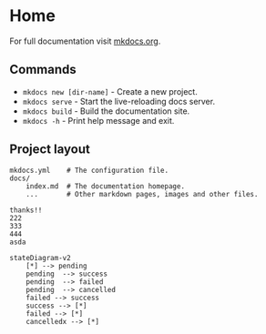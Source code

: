 # Home

For full documentation visit [mkdocs.org](https://www.mkdocs.org).

## Commands

* `mkdocs new [dir-name]` - Create a new project.
* `mkdocs serve` - Start the live-reloading docs server.
* `mkdocs build` - Build the documentation site.
* `mkdocs -h` - Print help message and exit.

## Project layout

    mkdocs.yml    # The configuration file.
    docs/
        index.md  # The documentation homepage.
        ...       # Other markdown pages, images and other files.


```
thanks!!
222
333
444
asda
```

```mermaid
stateDiagram-v2
    [*] --> pending
    pending  --> success 
    pending  --> failed
    pending  --> cancelled
    failed --> success
    success --> [*]
    failed --> [*]
    cancelledx --> [*]
```